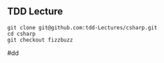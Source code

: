 ## TDD Lecture


    git clone git@github.com:tdd-Lectures/csharp.git
    cd csharp
    git checkout fizzbuzz

#dd